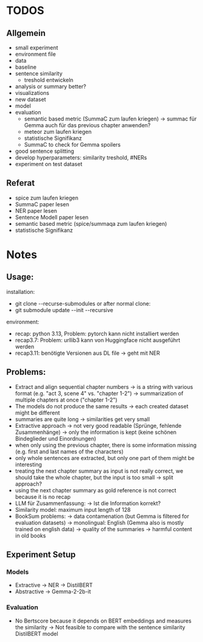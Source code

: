 # TODOS
## Allgemein
- small experiment
- environment file
- data
- baseline
- sentence similarity
    - treshold entwickeln
- analysis or summary better?
- visualizations
- new dataset
- model
- evaluation
    - semantic based metric (SummaC zum laufen kriegen) -> summac für Gemma auch für das previous chapter anwenden?  
    - meteor zum laufen kriegen
    - statistische Signifikanz
    - SummaC to check for Gemma spoilers
- good sentence splitting
- develop hyperparameters: similarity treshold, #NERs
- experiment on test dataset

## Referat
- spice zum laufen kriegen
- SummaC paper lesen
- NER paper lesen
- Sentence Modell paper lesen
- semantic based metric (spice/summaqa zum laufen kriegen)
- statistische Signifikanz

# Notes
## Usage:
installation:
- git clone --recurse-submodules <insert-url>
or after normal clone: 
- git submodule update --init --recursive

environment: 
- recap: python 3.13, Problem: pytorch kann nicht installiert werden
- recap3.7: Problem: urllib3 kann von Huggingface nicht ausgeführt werden
- recap3.11: benötigte Versionen aus DL file  -> geht mit NER

## Problems:
- Extract and align sequential chapter numbers 
-> is a string with various format (e.g. "act 3, scene 4" vs. "chapter 1-2")
-> summarization of multiple chapters at once ("chapter 1-2")
- The models do not produce the same results -> each created dataset might be different
- summaries are quite long -> similarities get very small
- Extractive approach
-> not very good readable (Sprünge, fehlende Zusammenhänge)
-> only the information is kept (keine schönen Bindeglieder und Einordnungen)
- when only using the previous chapter, there is some information missing (e.g. first and last names of the characters)
- only whole sentences are extracted, but only one part of them might be interesting
- treating the next chapter summary as input is not really correct, we should take the whole chapter, but the input is too small -> split approach?
- using the next chapter summary as gold reference is not correct because it is no recap
- LLM für Zusammenfassung:
-> Ist die Information korrekt?
- Similarity model: maximum input length of 128
- BookSum problems: 
-> data contamenation (but Gemma is filtered for evaluation datasets)
-> monolingual: English (Gemma also is mostly trained on english data)
-> quality of the summaries
-> harmful content in old books

## Experiment Setup
### Models
- Extractive
-> NER
-> DistilBERT
- Abstractive
-> Gemma-2-2b-it

### Evaluation
- No Bertscore because it depends on BERT embeddings and measures the similarity -> Not feasible to compare with the sentence similarity DistilBERT model 